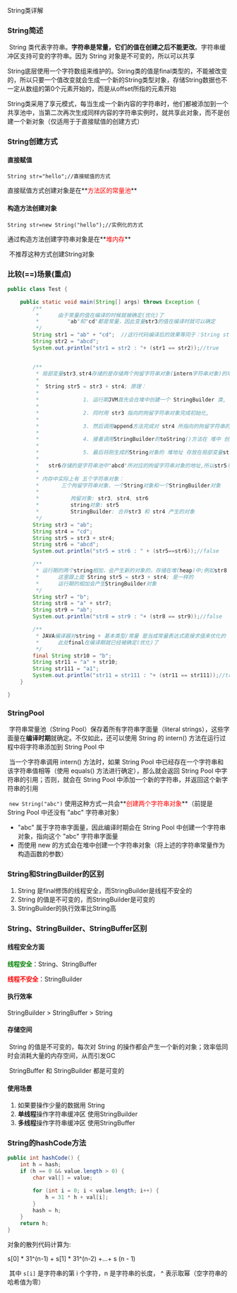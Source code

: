 String类详解

### String简述

​		String 类代表字符串。**字符串是常量，它们的值在创建之后不能更改**。字符串缓冲区支持可变的字符串。因为 String 对象是不可变的，所以可以共享

​		String底层使用一个字符数组来维护的。String类的值是final类型的，不能被改变的，所以只要一个值改变就会生成一个新的String类型对象，存储String数据也不一定从数组的第0个元素开始的，而是从offset所指的元素开始

​		String类采用了享元模式，每当生成一个新内容的字符串时，他们都被添加到一个共享池中，当第二次再次生成同样内容的字符串实例时，就共享此对象，而不是创建一个新对象（仅适用于于直接赋值的创建方式）



### String创建方式

#### 直接赋值

`String str="hello";//直接赋值的方式`

直接赋值方式创建对象是在**<font color=red>方法区的常量池</font>**



#### 构造方法创建对象

`String str=new String("hello");//实例化的方式`

通过构造方法创建字符串对象是在**<font color=red>堆内存</font>**

​	不推荐这种方式创建String对象



### 比较(==)场景(重点)

````java
public class Test {

    public static void main(String[] args) throws Exception {
        /**
         *      由于常量的值在编译的时候就被确定(优化)了
         *         "ab"和"cd"都是常量，因此变量str3的值在编译时就可以确定
         */
        String str1 = "ab" + "cd";  //这行代码编译后的效果等同于：String str3 = "abcd";
        String str2 = "abcd";
        System.out.println("str1 = str2 : "+ (str1 == str2));//true


        /**
         * 局部变量str3,str4存储的是存储两个拘留字符串对象(intern字符串对象)的地址
         *
         *  String str5 = str3 + str4; 原理：
         *      
         *              1. 运行期JVM首先会在堆中创建一个 StringBuilder 类,
         *              
         *              2. 同时用 str3 指向的拘留字符串对象完成初始化,
         *              
         *              3. 然后调用append方法完成对 str4 所指向的拘留字符串的合并,
         *              
         *              4. 接着调用StringBuilder的toString()方法在 堆中 创建一个String对象, 		 *					(堆中,堆中,堆中创建)
         * 
         *              5. 最后将刚生成的String对象的 堆地址 存放在局部变量str5中.
         *
         *   str6存储的是字符串池中"abcd"所对应的拘留字符串对象的地址,所以str5与str6地址不一样
         *
         * 内存中实际上有 五个字符串对象：
         *       三个拘留字符串对象、一个String对象和一个StringBuilder对象
         *          
         *          拘留对象: str3, str4, str6
         *          string对象: str5
         *          StringBuilder: 合并str3 和 str4 产生的对象 
         */
        String str3 = "ab";  
        String str4 = "cd";  
        String str5 = str3 + str4;
        String str6 = "abcd";
        System.out.println("str5 = str6 : " + (str5==str6));//false

		/**
         * 运行期的两个string相加，会产生新的对象的，存储在堆(heap)中;例如str8
         *      这里跟上面 String str5 = str3 + str4; 是一样的
         *      运行期的相加会产生StringBuilder对象
         */
        String str7 = "b";
        String str8 = "a" + str7;
        String str9 = "ab";
        System.out.println("str8 = str9 : "+ (str8 == str9));//false

        /**
         * JAVA编译器对string + 基本类型/常量 是当成常量表达式直接求值来优化的
         *      此处final在编译期就已经被确定(优化)了
         */
        final String str10 = "b";
        String str11 = "a" + str10;
        String str111 = "a1";
        System.out.println("str11 = str111 : "+ (str11 == str111));//true
    }

}
````



### StringPool

​		字符串常量池（String Pool）保存着所有字符串字面量（literal strings），这些字面量在**编译时期**就确定。不仅如此，还可以使用 String 的 intern() 方法在运行过程中将字符串添加到 String Pool 中

​		当一个字符串调用 intern() 方法时，如果 String Pool 中已经存在一个字符串和该字符串值相等（使用 equals() 方法进行确定），那么就会返回 String Pool 中字符串的引用；否则，就会在 String Pool 中添加一个新的字符串，并返回这个新字符串的引用



​		`new String("abc")` 使用这种方式一共会**<font color=red>创建两个字符串对象</font>**（前提是 String Pool 中还没有 "abc" 字符串对象）

- "abc" 属于字符串字面量，因此编译时期会在 String Pool 中创建一个字符串对象，指向这个 "abc" 字符串字面量
- 而使用 new 的方式会在堆中创建一个字符串对象（将上述的字符串常量作为构造函数的参数）



### String和StringBuilder的区别

1. String 是final修饰的线程安全，而StringBuilder是线程不安全的
2. String 的值是不可变的，而StringBuilder是可变的
3. StringBuilder的执行效率比String高



### String、StringBuilder、StringBuffer区别

#### 线程安全方面

<font color=green>**线程安全**</font>：String、StringBuffer

<font color=red>**线程不安全**</font>：StringBuilder



#### 执行效率

StringBuilder > StringBuffer > String 



#### 存储空间

​		String 的值是不可变的，每次对 String 的操作都会产生一个新的对象；效率低同时会消耗大量的内存空间，从而引发GC

​		StringBuffer 和 StringBuilder 都是可变的



#### 使用场景

1.  如果要操作少量的数据用 String
2. **单线程**操作字符串缓冲区 使用StringBuilder
3. **多线程**操作字符串缓冲区 使用StringBuffer



### String的hashCode方法

```java
public int hashCode() {
    int h = hash;
    if (h == 0 && value.length > 0) {
        char val[] = value;

        for (int i = 0; i < value.length; i++) {
            h = 31 * h + val[i];
        }
        hash = h;
    }
    return h;
}
```

对象的散列代码计算为:

  s[0] \* 31^(n-1) + s[1] \* 31^(n-2) +…+ s (n - 1)

​		其中 `s[i]` 是字符串的第 i 个字符，n 是字符串的长度， ^ 表示取幂（空字符串的哈希值为零）